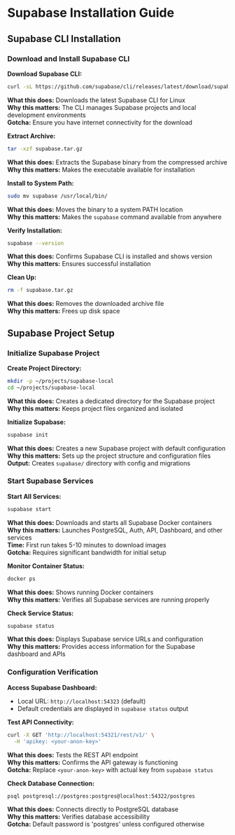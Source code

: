 # Supabase Installation Guide

## Supabase CLI Installation

### Download and Install Supabase CLI

**Download Supabase CLI:**

```bash
curl -sL https://github.com/supabase/cli/releases/latest/download/supabase_linux_amd64.tar.gz -o supabase.tar.gz
```

**What this does:** Downloads the latest Supabase CLI for Linux  
**Why this matters:** The CLI manages Supabase projects and local development environments  
**Gotcha:** Ensure you have internet connectivity for the download

**Extract Archive:**

```bash
tar -xzf supabase.tar.gz
```

**What this does:** Extracts the Supabase binary from the compressed archive  
**Why this matters:** Makes the executable available for installation

**Install to System Path:**

```bash
sudo mv supabase /usr/local/bin/
```

**What this does:** Moves the binary to a system PATH location  
**Why this matters:** Makes the `supabase` command available from anywhere

**Verify Installation:**

```bash
supabase --version
```

**What this does:** Confirms Supabase CLI is installed and shows version  
**Why this matters:** Ensures successful installation

**Clean Up:**

```bash
rm -f supabase.tar.gz
```

**What this does:** Removes the downloaded archive file  
**Why this matters:** Frees up disk space

## Supabase Project Setup

### Initialize Supabase Project

**Create Project Directory:**

```bash
mkdir -p ~/projects/supabase-local
cd ~/projects/supabase-local
```

**What this does:** Creates a dedicated directory for the Supabase project  
**Why this matters:** Keeps project files organized and isolated

**Initialize Supabase:**

```bash
supabase init
```

**What this does:** Creates a new Supabase project with default configuration  
**Why this matters:** Sets up the project structure and configuration files  
**Output:** Creates `supabase/` directory with config and migrations

### Start Supabase Services

**Start All Services:**

```bash
supabase start
```

**What this does:** Downloads and starts all Supabase Docker containers  
**Why this matters:** Launches PostgreSQL, Auth, API, Dashboard, and other services  
**Time:** First run takes 5-10 minutes to download images  
**Gotcha:** Requires significant bandwidth for initial setup

**Monitor Container Status:**

```bash
docker ps
```

**What this does:** Shows running Docker containers  
**Why this matters:** Verifies all Supabase services are running properly

**Check Service Status:**

```bash
supabase status
```

**What this does:** Displays Supabase service URLs and configuration  
**Why this matters:** Provides access information for the Supabase dashboard and APIs

### Configuration Verification

**Access Supabase Dashboard:**

- Local URL: `http://localhost:54323` (default)
- Default credentials are displayed in `supabase status` output

**Test API Connectivity:**

```bash
curl -X GET 'http://localhost:54321/rest/v1/' \
  -H 'apikey: <your-anon-key>'
```

**What this does:** Tests the REST API endpoint  
**Why this matters:** Confirms the API gateway is functioning  
**Gotcha:** Replace `<your-anon-key>` with actual key from `supabase status`

**Check Database Connection:**

```bash
psql postgresql://postgres:postgres@localhost:54322/postgres
```

**What this does:** Connects directly to PostgreSQL database  
**Why this matters:** Verifies database accessibility  
**Gotcha:** Default password is 'postgres' unless configured otherwise
